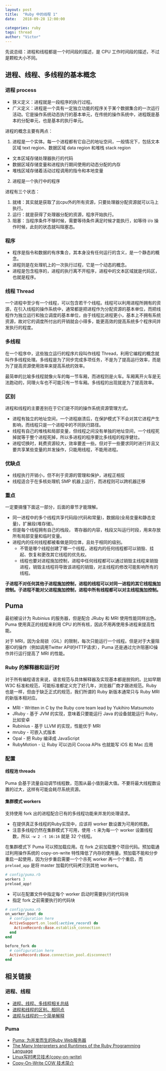 ```yaml
---
layout: post
title:  "Ruby 中的线程 1"
date:   2018-09-28 12:00:00

categories: ruby
tags: thread
author: "Victor"
---
```


先说总结：进程和线程都是一个时间段的描述，是 CPU 工作时间段的描述，不过是颗粒大小不同。

## 进程、线程、多线程的基本概念

### 进程 process

* 狭义定义：进程就是一段程序的执行过程。
* 广义定义：进程是一个具有一定独立功能的程序关于某个数据集合的一次运行活动。它是操作系统动态执行的基本单元，在传统的操作系统中，进程既是基本的分配单元，也是基本的执行单元。

进程的概念主要有两点：

1. 进程是一个实体。每一个进程都有它自己的地址空间，一般情况下，包括文本区域 text region、数据区域 data region 和堆栈 stack region
  * 文本区域存储处理器执行的代码
  * 数据区域存储变量和进程执行期间使用的动态分配的内存
  * 堆栈区域存储着活动过程调用的指令和本地变量
2. 进程是一个执行中的程序

进程有三个状态：

1. 就绪：其实就是获取了出cpu外的所有资源，只要处理器分配资源就可以马上执行。
2. 运行：就是获得了处理器分配的资源，程序开始执行。
3. 阻塞：当程序条件不够时候，需要等待条件满足时候才能执行，如等待 i/o 操作时候，此刻的状态就叫阻塞态。

### 程序

* 程序是指令和数据的有序集合，其本身没有任何运行的含义，是一个静态的概念。
* 进程则是在处理机上的一次执行过程，它是一个动态的概念。
* 进程是包含程序的，进程的执行离不开程序，进程中的文本区域就是代码区，也就是程序。

### 线程 Thread

一个进程中至少有一个线程，可以包含若干个线程。线程可以利用进程所拥有的资源，在引入线程的操作系统中，通常都是把进程作为分配资源的基本单位，而把线程作为独立运行和独立调度的基本单位，由于线程比进程更小，基本上不拥有系统资源，故对它的调度所付出的开销就会小得多，能更高效的提高系统多个程序间并发执行的程度。

### 多线程

在一个程序中，这些独立运行的程序片段叫作线程 Thread，利用它编程的概念就叫作多线程处理。多线程是为了同步完成多项任务，不是为了提高运行效率，而是为了提高资源使用效率来提高系统的效率。

最简单的比喻多线程就像火车的每一节车厢，而进程则是火车。车厢离开火车是无法跑动的，同理火车也不可能只有一节车厢。多线程的出现就是为了提高效率。

### 区别

进程和线程的主要差别在于它们是不同的操作系统资源管理方式。

* 进程有独立的地址空间，一个进程崩溃后，在保护模式下不会对其它进程产生影响，而线程只是一个进程中的不同执行路径。
* 线程有自己的堆栈和局部变量，但线程之间没有单独的地址空间，一个线程死掉就等于整个进程死掉，所以多进程的程序要比多线程的程序健壮。
* 进程切换时，耗费资源较大，效率要差一些。但对于一些要求同时进行并且又要共享某些变量的并发操作，只能用线程，不能用进程。

### 优缺点

* 线程执行开销小，但不利于资源的管理和保护，进程正相反
* 线程适合于在多核处理机 SMP 机器上运行，而进程则可以跨机器迁移

### 重点

一定要搞懂下面这一部分，后面的章节才能理解。

* 同一进程中的多个线程共享代码段(代码和常量)，数据段(全局变量和静态变量)，扩展段(堆存储)。
* 但是每个线程拥有自己的栈段， 寄存器的内容，栈段又叫运行时段，用来存放所有局部变量和临时变量。
* 进程内的任何线程都被看做是同位体，且处于相同的级别。
  * 不管是哪个线程创建了哪一个线程，进程内的任何线程都可以销毁、挂起、恢复和更改其它线程的优先权。
  * 线程也要对进程施加控制，进程中任何线程都可以通过销毁主线程来销毁进程，销毁主线程将导致该进程的销毁，对主线程的修改可能影响所有的线程。

**子进程不对任何其他子进程施加控制，进程的线程可以对同一进程的其它线程施加控制。子进程不能对父进程施加控制，进程中所有线程都可以对主线程施加控制。**


## Puma

最初被设计为 Rubinius 的服务器，但是配合 JRuby 和 MRI 使用性能同样出色。Puma 使用真正的线程来利用 CPU 的所有核，因此不用再使用多进程来提高性能。

对于 MRI，因为全局锁（GIL）的限制，每次只能运行一个线程。但是对于大量阻塞IO的操作（例如调用Twitter API的HTTP请求），Puma 还是通过允许阻塞IO操作并行运行提高了 MRI 的性能。

### Ruby 的解释器和运行时

对于所有编程语言来说，语言规范与具体解释器及实现基本都是脱钩的。比如早期 W3C 标准和规范，可能标准都定义完了好几年，浏览器厂商才跟进规范。Ruby 也是一样，但由于缺乏正式的规范，我们所谓的 Ruby 新版本通常只与 Ruby MRI 的新版本相对应。

* MRI - Written in C by the Ruby core team lead by Yukihiro Matsumoto
* JRuby - 基于 JVM 的实现，意味着只要能运行 Java 的设备就能运行 Ruby，比如安卓
* Rubinius - 基于 LLVM 的实现，性能优于 MRI
* mruby - 可嵌入式版本
* Opal - 把 Ruby 编译成 JavaScript
* RubyMotion - 让 Ruby 可以访问 Cocoa APIs 也就能写 iOS 和 Mac 应用

### 配置

#### 线程池 threads

Puma 会基于流量自动调节线程数，范围从最小值到最大值。不要将最大线程数设置的过大，这样有可能会耗尽系统资源。

#### 集群模式 workers

支持使用 fork 出的进程配合已有的多线程功能来并发的处理请求。

* 在提供真正多线程的Ruby实现中，应该将 worker 数设置为可用的核数。
* 注意多线程仍然在集群模式下可用，使用 `-t` 来为每一个 worker 设置线程数，所以 `-w 2 -t 16:16` 就是 32 个线程。

在集群模式下  Puma 可以预加载应用。在 fork 之前加载整个项目代码。预加载通过利用操作系统的 copy-on-write 特性降低了内存的使用量。预加载不能和分步重启一起使用，因为分步重启需要一个个杀死 worker 再一个个重启，而 `preload_app` 是将 master 加载的代码拷贝到其他 workers。

```ruby
# config/puma.rb
workers 3
preload_app!
```

* 可以在配置文件中指定每个 worker 启动时需要执行的代码块
* 指定 fork 之前需要执行的代码块

```ruby
# config/puma.rb
on_worker_boot do
  # configuration here
  ActiveSupport.on_load(:active_record) do
    ActiveRecord::Base.establish_connection
  end
end

before_fork do
  # configuration here
  ActiveRecord::Base.connection_pool.disconnect!
end
```

## 相关链接

### 进程、线程

* [进程、线程、多线程相关总结](https://www.cnblogs.com/fuchongjundream/p/3829508.html)
* [进程和线程的区别、相同点](https://blog.csdn.net/qq_33573235/article/details/76588639)
* [进程与线程的一个简单解释](https://www.cnblogs.com/dreamroute/p/5207813.html)

### Puma

* [Puma: 为并发而生的Ruby Web服务器](https://www.jianshu.com/p/1bbc6ef924ce)
* [The Many Interpreters and Runtimes of the Ruby Programming Language](https://www.toptal.com/ruby/the-many-shades-of-the-ruby-programming-language)
* [Linux写时拷贝技术(copy-on-write)](https://www.cnblogs.com/lengender-12/p/7054896.html)
* [Copy-On-Write COW 技术简介](https://blog.csdn.net/u010039929/article/details/73321769)
